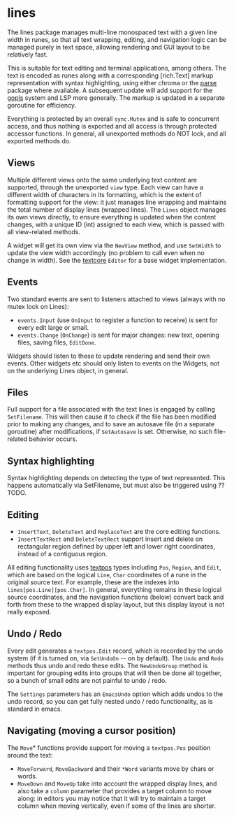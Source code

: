# lines

The lines package manages multi-line monospaced text with a given line width in runes, so that all text wrapping, editing, and navigation logic can be managed purely in text space, allowing rendering and GUI layout to be relatively fast.

This is suitable for text editing and terminal applications, among others. The text is encoded as runes along with a corresponding [rich.Text] markup representation with syntax highlighting, using either chroma or the [parse](../parse) package where available. A subsequent update will add support for the [gopls](https://pkg.go.dev/golang.org/x/tools/gopls) system and LSP more generally. The markup is updated in a separate goroutine for efficiency.

Everything is protected by an overall `sync.Mutex` and is safe to concurrent access, and thus nothing is exported and all access is through protected accessor functions. In general, all unexported methods do NOT lock, and all exported methods do.

## Views

Multiple different views onto the same underlying text content are supported, through the unexported `view` type. Each view can have a different width of characters in its formatting, which is the extent of formatting support for the view: it just manages line wrapping and maintains the total number of display lines (wrapped lines). The `Lines` object manages its own views directly, to ensure everything is updated when the content changes, with a unique ID (int) assigned to each view, which is passed with all view-related methods.

A widget will get its own view via the `NewView` method, and use `SetWidth` to update the view width accordingly (no problem to call even when no change in width). See the [textcore](../textcore) `Editor` for a base widget implementation.

## Events

Two standard events are sent to listeners attached to views (always with no mutex lock on Lines):
* `events.Input` (use `OnInput` to register a function to receive) is sent for every edit large or small.
* `events.Change` (`OnChange`) is sent for major changes: new text, opening files, saving files, `EditDone`.

Widgets should listen to these to update rendering and send their own events. Other widgets etc should only listen to events on the Widgets, not on the underlying Lines object, in general.

## Files

Full support for a file associated with the text lines is engaged by calling `SetFilename`. This will then cause it to check if the file has been modified prior to making any changes, and to save an autosave file (in a separate goroutine) after modifications, if `SetAutosave` is set.  Otherwise, no such file-related behavior occurs.

## Syntax highlighting

Syntax highlighting depends on detecting the type of text represented. This happens automatically via SetFilename, but must also be triggered using ?? TODO.

## Editing

* `InsertText`, `DeleteText` and `ReplaceText` are the core editing functions.
* `InsertTextRect` and `DeleteTextRect` support insert and delete on rectangular region defined by upper left and lower right coordinates, instead of a contiguous region.

All editing functionality uses [textpos](../textpos) types including `Pos`, `Region`, and `Edit`, which are based on the logical `Line`, `Char` coordinates of a rune in the original source text. For example, these are the indexes into `lines[pos.Line][pos.Char]`. In general, everything remains in these logical source coordinates, and the navigation functions (below) convert back and forth from these to the wrapped display layout, but this display layout is not really exposed.

## Undo / Redo

Every edit generates a `textpos.Edit` record, which is recorded by the undo system (if it is turned on, via `SetUndoOn` -- on by default). The `Undo` and `Redo` methods thus undo and redo these edits. The `NewUndoGroup` method is important for grouping edits into groups that will then be done all together, so a bunch of small edits are not painful to undo / redo.

The `Settings` parameters has an `EmacsUndo` option which adds undos to the undo record, so you can get fully nested undo / redo functionality, as is standard in emacs.

## Navigating (moving a cursor position)

The `Move`* functions provide support for moving a `textpos.Pos` position around the text:
* `MoveForward`, `MoveBackward` and their `*Word` variants move by chars or words.
* `MoveDown` and `MoveUp` take into account the wrapped display lines, and also take a `column` parameter that provides a target column to move along: in editors you may notice that it will try to maintain a target column when moving vertically, even if some of the lines are shorter.



